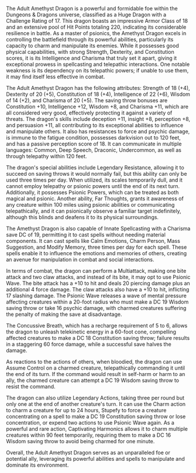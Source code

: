 The Adult Amethyst Dragon is a powerful and formidable foe within the Dungeons & Dragons universe, classified as a Huge Dragon with a Challenge Rating of 17. This dragon boasts an impressive Armor Class of 18 and an extensive pool of Hit Points totaling 220, indicating its considerable resilience in battle. As a master of psionics, the Amethyst Dragon excels in controlling the battlefield through its powerful abilities, particularly its capacity to charm and manipulate its enemies. While it possesses good physical capabilities, with strong Strength, Dexterity, and Constitution scores, it is its Intelligence and Charisma that truly set it apart, giving it exceptional prowess in spellcasting and telepathic interactions. One notable weakness is its dependency on its telepathic powers; if unable to use them, it may find itself less effective in combat.

The Adult Amethyst Dragon has the following attributes: Strength of 18 (+4), Dexterity of 20 (+5), Constitution of 18 (+4), Intelligence of 22 (+6), Wisdom of 14 (+2), and Charisma of 20 (+5). The saving throw bonuses are Constitution +10, Intelligence +12, Wisdom +8, and Charisma +11, which are all considered very good, effectively protecting it against a variety of threats. The dragon's skills include deception +11, insight +8, perception +8, and persuasion +11, all contributing to its exceptional abilities to influence and manipulate others. It also has resistances to force and psychic damage, is immune to the fatigue condition, possesses darkvision out to 120 feet, and has a passive perception score of 18. It can communicate in multiple languages: Common, Deep Speech, Draconic, Undercommon, as well as through telepathy within 120 feet.

The dragon's special abilities include Legendary Resistance, allowing it to succeed on saving throws it would normally fail, but this ability can only be used three times per day. When utilized, its scales temporarily dull, and it cannot employ telepathy or psionic powers until the end of its next turn. Additionally, it possesses Psionic Powers, which can be treated as both magical and psionic. Another ability, Far Thoughts, grants it awareness of any creature within 100 miles using psionic abilities or communicating telepathically, and it can psionically observe a familiar target indefinitely, although this blinds and deafens it to its physical surroundings.

The Amethyst Dragon is also capable of Innate Spellcasting with a Charisma save DC of 19, permitting it to cast spells without needing material components. It can cast spells like Calm Emotions, Charm Person, Mass Suggestion, and Modify Memory, three times per day for each spell. These spells enable it to influence the emotions and memories of others, creating an avenue for manipulation in combat and social interactions.

In terms of combat, the dragon can perform a Multiattack, making one bite attack and two claw attacks, and instead of its bite, it may opt to use Psionic Wave. The bite attack has a +10 to hit and deals 20 piercing damage plus an additional 4 force damage. The claw attacks also have a +10 to hit, inflicting 17 slashing damage. The Psionic Wave releases a wave of mental pressure affecting creatures within a 20-foot radius who must make a DC 19 Wisdom saving throw or take 16 psychic damage, with charmed creatures suffering the penalty of making the save at disadvantage.

The Concussive Breath, which has a recharge requirement of 5 to 6, allows the dragon to unleash telekinetic energy in a 60-foot cone, compelling affected creatures to make a DC 18 Constitution saving throw; failure results in a staggering 60 force damage, while a successful save halves the damage.

As reactions to the actions of others, when bloodied, the dragon can use Assume Control on a charmed creature, telepathically commanding it until the end of its turn. If the command would result in self-harm or harm to an ally, the charmed creature can attempt a DC 19 Wisdom saving throw to resist the command.

The dragon can also utilize Legendary Actions, taking three per round but only one at the end of another creature's turn. It can use the Charm action to charm a creature for up to 24 hours, Stupefy to force a creature concentrating on a spell to make a DC 19 Constitution saving throw or lose concentration, or expend two actions to use Psionic Wave again. As a powerful and rare action, Captivating Harmonics allows it to charm multiple creatures within 90 feet temporarily, requiring them to make a DC 16 Wisdom saving throw to avoid being charmed for one minute. 

Overall, the Adult Amethyst Dragon serves as an unparalleled foe or potential ally, leveraging its powerful abilities and spells to manipulate and dominate its environment.